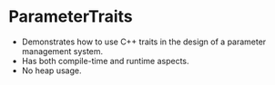 # ParameterTraits
* Demonstrates how to use C++ traits in the design of a parameter management system.  
* Has both compile-time and runtime aspects.
* No heap usage.
